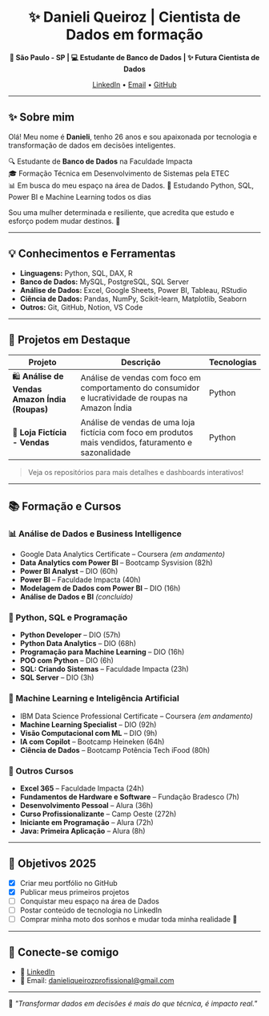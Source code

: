 <h1 align="center">✨ Danieli Queiroz | Cientista de Dados em formação</h1>

<p align="center">
  <strong>📍 São Paulo - SP | 💻 Estudante de Banco de Dados | ✨ Futura Cientista de Dados</strong>
</p>

<p align="center">
  <a href="https://www.linkedin.com/in/danieli-queirozprofissional">LinkedIn</a> •
  <a href="mailto:danieliqueirozprofissional@gmail.com">Email</a> •
  <a href="https://github.com/danieli-queiroz">GitHub</a>
</p>

---

## ✨ Sobre mim

Olá! Meu nome é **Danieli**, tenho 26 anos e sou apaixonada por tecnologia e transformação de dados em decisões inteligentes.

🔍 Estudante de **Banco de Dados** na Faculdade Impacta  
🎓 Formação Técnica em Desenvolvimento de Sistemas pela ETEC  
📊 Em busca do meu espaço na área de Dados.
🚀 Estudando Python, SQL, Power BI e Machine Learning todos os dias

Sou uma mulher determinada e resiliente, que acredita que estudo e esforço podem mudar destinos. 💜

---

## 💡 Conhecimentos e Ferramentas

- **Linguagens:** Python, SQL, DAX, R
- **Banco de Dados:** MySQL, PostgreSQL, SQL Server  
- **Análise de Dados:** Excel, Google Sheets, Power BI, Tableau, RStudio
- **Ciência de Dados:** Pandas, NumPy, Scikit-learn, Matplotlib, Seaborn  
- **Outros:** Git, GitHub, Notion, VS Code  

---

## 📁 Projetos em Destaque

| Projeto | Descrição | Tecnologias |
|--------|-----------|-------------|
| 🛍️ **Análise de Vendas Amazon Índia (Roupas)** | Análise de vendas com foco em comportamento do consumidor e lucratividade de roupas na Amazon Índia | Python |
| 🏬 **Loja Fictícia - Vendas** | Análise de vendas de uma loja fictícia com foco em produtos mais vendidos, faturamento e sazonalidade | Python |

> Veja os repositórios para mais detalhes e dashboards interativos!

---

## 📚 Formação e Cursos

### 📊 Análise de Dados e Business Intelligence

- Google Data Analytics Certificate – Coursera *(em andamento)*  
- **Data Analytics com Power BI** – Bootcamp Sysvision (82h)  
- **Power BI Analyst** – DIO (60h)  
- **Power BI** – Faculdade Impacta (40h)  
- **Modelagem de Dados com Power BI** – DIO (16h)  
- **Análise de Dados e BI** *(concluído)*

### 🐍 Python, SQL e Programação

- **Python Developer** – DIO (57h)  
- **Python Data Analytics** – DIO (68h)  
- **Programação para Machine Learning** – DIO (16h)  
- **POO com Python** – DIO (6h)  
- **SQL: Criando Sistemas** – Faculdade Impacta (23h)  
- **SQL Server** – DIO (3h)

### 🤖 Machine Learning e Inteligência Artificial

- IBM Data Science Professional Certificate – Coursera *(em andamento)*  
- **Machine Learning Specialist** – DIO (92h)  
- **Visão Computacional com ML** – DIO (9h)  
- **IA com Copilot** – Bootcamp Heineken (64h)  
- **Ciência de Dados** – Bootcamp Potência Tech iFood (80h)

### 🧰 Outros Cursos

- **Excel 365** – Faculdade Impacta (24h)  
- **Fundamentos de Hardware e Software** – Fundação Bradesco (7h)  
- **Desenvolvimento Pessoal** – Alura (36h)  
- **Curso Profissionalizante** – Camp Oeste (272h)  
- **Iniciante em Programação** – Alura (72h)  
- **Java: Primeira Aplicação** – Alura (8h)

---

## 🌱 Objetivos 2025

- [x] Criar meu portfólio no GitHub  
- [x] Publicar meus primeiros projetos  
- [ ] Conquistar meu espaço na área de Dados  
- [ ] Postar conteúdo de tecnologia no LinkedIn  
- [ ] Comprar minha moto dos sonhos e mudar toda minha realidade 🛵  

---

## 🤝 Conecte-se comigo

- 💼 [LinkedIn](https://www.linkedin.com/in/danieli-queirozprofissional)  
- 📧 Email: danieliqueirozprofissional@gmail.com  

---

🦋 *"Transformar dados em decisões é mais do que técnica, é impacto real."*


